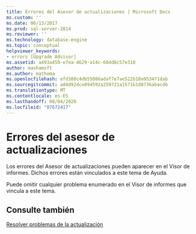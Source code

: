 ```yaml
---
title: Errores del Asesor de actualizaciones | Microsoft Docs
ms.custom: ''
ms.date: 06/13/2017
ms.prod: sql-server-2014
ms.reviewer: ''
ms.technology: database-engine
ms.topic: conceptual
helpviewer_keywords:
- errors [Upgrade Advisor]
ms.assetid: a493a459-e7ea-4629-a14c-684d8c57e310
author: mashamsft
ms.author: mathoma
ms.openlocfilehash: efd380c4db55086adaf7e7ae522b18a953471dab
ms.sourcegitcommit: ad4d92dce894592a259721a1571b1d8736abacdb
ms.translationtype: MT
ms.contentlocale: es-ES
ms.lasthandoff: 08/04/2020
ms.locfileid: "87672417"
---
```

# <a name="upgrade-advisor-errors"></a>Errores del asesor de actualizaciones
  Los errores del Asesor de actualizaciones pueden aparecer en el Visor de informes. Dichos errores están vinculados a este tema de Ayuda.  
  
 Puede omitir cualquier problema enumerado en el Visor de informes que vincula a este tema.  
  
## <a name="see-also"></a>Consulte también  
 [Resolver problemas de la actualización](../../../2014/sql-server/install/resolving-upgrade-issues.md)  
  
  
